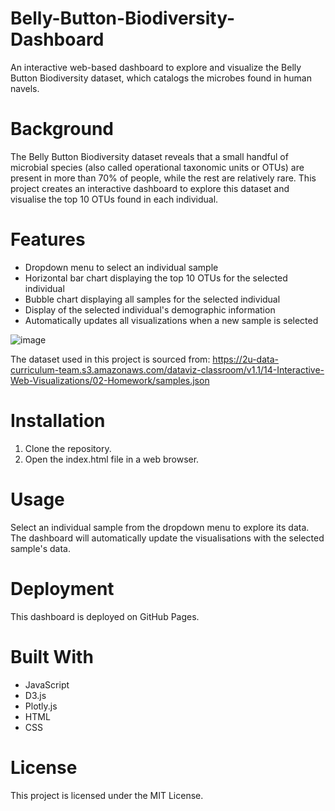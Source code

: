 # Belly-Button-Biodiversity-Dashboard
An interactive web-based dashboard to explore and visualize the Belly Button Biodiversity dataset, which catalogs the microbes found in human navels.

# Background
The Belly Button Biodiversity dataset reveals that a small handful of microbial species (also called operational taxonomic units or OTUs) are present in more than 70% of people, while the rest are relatively rare. This project creates an interactive dashboard to explore this dataset and visualise the top 10 OTUs found in each individual.

# Features
 - Dropdown menu to select an individual sample
 - Horizontal bar chart displaying the top 10 OTUs for the selected individual
 - Bubble chart displaying all samples for the selected individual
 - Display of the selected individual's demographic information
 - Automatically updates all visualizations when a new sample is selected

![image](https://github.com/Shivabajelan/Belly-Button-Biodiversity-Dashboard/assets/151003203/a95e54b5-9efc-4621-b409-dd78b3252343)

The dataset used in this project is sourced from: https://2u-data-curriculum-team.s3.amazonaws.com/dataviz-classroom/v1.1/14-Interactive-Web-Visualizations/02-Homework/samples.json

# Installation
1. Clone the repository.
2. Open the index.html file in a web browser.

# Usage
Select an individual sample from the dropdown menu to explore its data. The dashboard will automatically update the visualisations with the selected sample's data.

# Deployment
This dashboard is deployed on GitHub Pages.

# Built With
- JavaScript
- D3.js
- Plotly.js
- HTML
- CSS
# License
This project is licensed under the MIT License.
